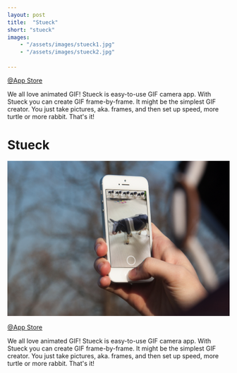 ```yaml
---
layout: post
title:  "Stueck"
short: "stueck"
images: 
    - "/assets/images/stueck1.jpg"
    - "/assets/images/stueck2.jpg"

---
```

[@App Store](https://itunes.apple.com/tw/app/stueck-gif-camera/id1120576038?l=zh&mt=8)

We all love animated GIF! Stueck is easy-to-use GIF camera app. With Stueck you can create GIF frame-by-frame. It might be the simplest GIF creator. You just take pictures, aka. frames, and then set up speed, more turtle or more rabbit. That's it!

<!--more-->
# Stueck

![Gif it](/assets/images/stueck1.jpg)

[@App Store](https://itunes.apple.com/tw/app/stueck-gif-camera/id1120576038?l=zh&mt=8)

We all love animated GIF! Stueck is easy-to-use GIF camera app. With Stueck you can create GIF frame-by-frame. It might be the simplest GIF creator. You just take pictures, aka. frames, and then set up speed, more turtle or more rabbit. That's it!